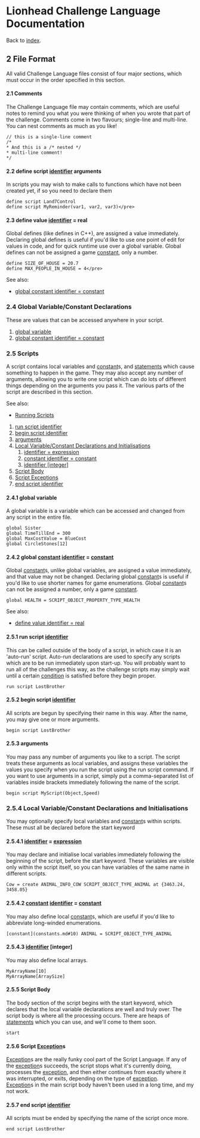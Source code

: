 # Lionhead Challenge Language Documentation

Back to [index](README.md).

## <a name="2"></a> 2 File Format

All valid Challenge Language files consist of four major sections, which must
occur in the order specified in this section.

#### <a name="2.1"></a> 2.1 Comments

The Challenge Language file may contain comments, which are useful notes to
remind you what you were thinking of when you wrote that part of the challenge.
Comments come in two flavours; single-line and multi-line. You can nest comments
as much as you like!

```
// this is a single-line comment
/*
* And this is a /* nested */
* multi-line comment!
*/
```

#### <a name="2.2"></a>2.2 define script [identifier](README.md#17) arguments

In scripts you may wish to make calls to functions which have not been created yet, if so you need to declare them

```
define script Land7Control  
define script MyReminder(var1, var2, var3)</pre>
```

#### <a name="2.3">2.3 define value</a> [identifier](README.md#17) = real

Global defines (like defines in C++), are assigned a value immediately. Declaring global defines is useful if you'd like to use one point of edit for values in code, and for quick runtime use over a global variable. Global defines can not be assigned a game [constant](constants.md#10), only a number.

```
define SIZE_OF_HOUSE = 20.7   
define MAX_PEOPLE_IN_HOUSE = 4</pre>
```

See also:

* [global constant identifier = constant](file_format.md#2.4.2)

### <a name="2.4"></a> 2.4 Global Variable/Constant Declarations

These are values that can be accessed anywhere in your script.

1.  [global variable](#2.4.1)
2.  [global constant identifier = constant](#2.4.2)

### <a name="2.5"></a> 2.5 Scripts

A script contains local variables and [constant](constants.md#10)s, and [statements](statements.md#3) which cause something to happen in the game. They may also accept any number of arguments, allowing you to write one script which can do lots of different things depending on the arguments you pass it. The various parts of the script are described in this section.

See also:

*   [Running Scripts](statements.md#3.24)


1.  [run script identifier](#2.5.1)
2.  [begin script identifier](#2.5.2)
3.  [arguments](#2.5.3)
4.  [Local Variable/Constant Declarations and Initialisations](#2.5.4)
    1.  [identifier = expression](#2.5.4.1)
    2.  [constant identifier = constant](#2.5.4.2)
    3.  [identifier [integer]](#2.5.4.3)
5.  [Script Body](#2.5.5)
6.  [Script Exceptions](#2.5.6)
7.  [end script identifier](#2.5.7)

#### <a name="2.4.1"></a> 2.4.1 global variable

A global variable is a variable which can be accessed and changed from any script in the entire file.

```
global Sister
global TimeTillEnd = 300
global MaxCostValue = BlueCost
global CircleStones[12]
```

#### <a name="2.4.2"></a> 2.4.2 global [constant](constants.md#10) [identifier](README.md#17) = [constant](constants.md#10)

Global [constant](constants.md#10)s, unlike global variables, are assigned a value immediately, and that value may not be changed. Declaring global [constant](constants.md#10)s is useful if you'd like to use shorter names for game enumerations. Global [constant](constants.md#10)s can not be assigned a number, only a game [constant](constants.md#10).

`global HEALTH = SCRIPT_OBJECT_PROPERTY_TYPE_HEALTH`

See also:

*   [define value identifier = real](#2.3)

#### <a name="2.5.1"></a> 2.5.1 run script [identifier](README.md#17)

This can be called outside of the body of a script, in which case it is an 'auto-run' script. Auto-run declarations are used to specify any scripts which are to be run immediately upon start-up. You will probably want to run all of the challenges this way, as the challenge scripts may simply wait until a certain [condition](conditions.md#6) is satisfied before they begin proper.

`run script LostBrother`

#### <a name="2.5.2"></a> 2.5.2 begin script [identifier](README.md#17)

All scripts are begun by specifying their name in this way. After the name, you may give one or more arguments.

`begin script LostBrother`

#### <a name="2.5.3"></a> 2.5.3 arguments

You may pass any number of arguments you like to a script. The script treats these arguments as local variables, and assigns these variables the values you specify when you run the script using the run script command. If you want to use arguments in a script, simply put a comma-separated list of variables inside brackets immediately following the name of the script.

`begin script MyScript(Object,Speed)`

### <a name="2.5.4"></a> 2.5.4 Local Variable/Constant Declarations and Initialisations

You may optionally specify local variables and [constant](constants.md#10)s within scripts. These must all be declared before the start keyword

#### <a name="2.5.4.1"></a> 2.5.4.1 [identifier](README.md#17) = [expression](expressions.md#12)

You may declare and initialise local variables immediately following the beginning of the script, before the start keyword. These variables are visible only within the script itself, so you can have variables of the same name in different scripts.

`Cow = create ANIMAL_INFO_COW SCRIPT_OBJECT_TYPE_ANIMAL at {3463.24, 3458.05}`

#### <a name="2.5.4.2"></a> 2.5.4.2 [constant](constants.md#10) [identifier](README.md#17) = [constant](constants.md#10)

You may also define local [constant](constants.md#10)s, which are useful if you'd like to abbreviate long-winded enumerations.

`[constant](constants.md#10) ANIMAL = SCRIPT_OBJECT_TYPE_ANIMAL`

#### <a name="2.5.4.3"></a> 2.5.4.3 [identifier](README.md#17) [integer]

You may also define local arrays.

```
MyArrayName[10]
MyArrayName[ArraySize]
```

#### <a name="2.5.5"></a> 2.5.5 Script Body

The body section of the script begins with the start keyword, which declares that the local variable declarations are well and truly over. The script body is where all the processing occurs. There are heaps of [statements](statements.md#3) which you can use, and we'll come to them soon.

`start`

#### <a name="2.5.6"></a> 2.5.6 Script [Exception](exceptions.md#4)s

[Exception](exceptions.md#4)s are the really funky cool part of the Script Language. If any of the [exception](exceptions.md#4)s succeeds, the script stops what it's currently doing, processes the [exception](exceptions.md#4), and then either continues from exactly where it was interrupted, or exits, depending on the type of [exception](exceptions.md#4).  
[Exception](exceptions.md#4)s in the main script body haven't been used in a long time, and my not work.

#### <a name="2.5.7"></a> 2.5.7 end script [identifier](README.md#17)

All scripts must be ended by specifying the name of the script once more.

`end script LostBrother`
